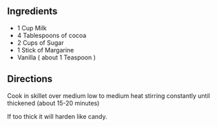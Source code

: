 ## Ingredients

* 1 Cup Milk
* 4 Tablespoons of cocoa
* 2 Cups of Sugar
* 1 Stick of Margarine
* Vanilla ( about 1 Teaspoon )

## Directions

Cook in skillet over medium low to medium  heat stirring constantly until thickened (about 15-20 minutes)

If too thick it will harden like candy.